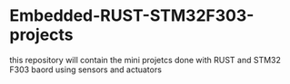 # Embedded-RUST-STM32F303-projects
this repository will contain the mini projetcs done with RUST and STM32 F303 baord using sensors and actuators
